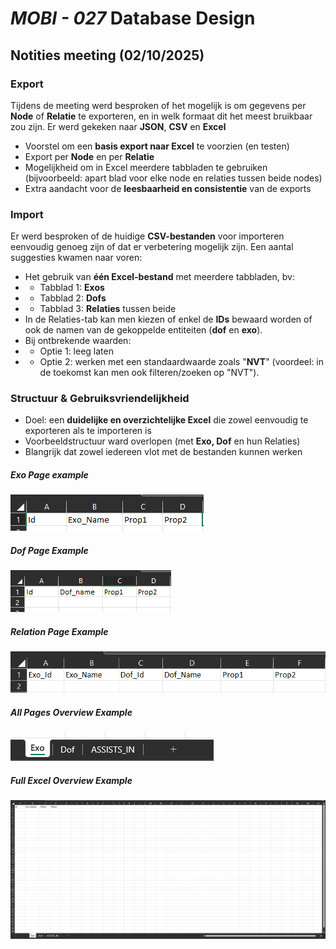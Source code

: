 # *MOBI - 027* Database Design

## Notities meeting (02/10/2025)

### Export
Tijdens de meeting werd besproken of het mogelijk is om gegevens per **Node** of **Relatie** te exporteren, en in welk formaat dit het meest bruikbaar zou zijn. Er werd gekeken naar **JSON**, **CSV** en **Excel**
- Voorstel om een **basis export naar Excel** te voorzien (en testen)
- Export per **Node** en per **Relatie**
- Mogelijkheid om in Excel meerdere tabbladen te gebruiken (bijvoorbeeld: apart blad voor elke node en relaties tussen beide nodes)
- Extra aandacht voor de **leesbaarheid en consistentie** van de exports

### Import
Er werd besproken of de huidige **CSV-bestanden** voor importeren eenvoudig genoeg zijn of dat er verbetering mogelijk zijn. Een aantal suggesties kwamen naar voren:
- Het gebruik van **één Excel-bestand** met meerdere tabbladen, bv:
- - Tabblad 1: **Exos**
- - Tabblad 2: **Dofs**
- - Tabblad 3: **Relaties** tussen beide
- In de Relaties-tab kan men kiezen of enkel de **IDs** bewaard worden of ook de namen van de gekoppelde entiteiten (**dof** en **exo**).
- Bij ontbrekende waarden:
- - Optie 1: leeg laten
- - Optie 2: werken met een standaardwaarde zoals "**NVT**" (voordeel: in de toekomst kan men ook filteren/zoeken op "NVT").

### Structuur & Gebruiksvriendelijkheid
- Doel: een **duidelijke en overzichtelijke Excel** die zowel eenvoudig te exporteren als te importeren is
- Voorbeeldstructuur ward overlopen (met **Exo, Dof** en hun Relaties)
- Blangrijk dat zowel iedereen vlot met de bestanden kunnen werken

##### Exo Page example
![ExoPage](img/meeting02_10/ExoPage.png)  
##### Dof Page Example
![DofPage](img/meeting02_10/DofPage.png)  
##### Relation Page Example
![RelationPage](img/meeting02_10/RelationPage.png)  
##### All Pages Overview Example
![PagesOverview](img/meeting02_10/Pages.png)  
##### Full Excel Overview Example
![Full Excel](img/meeting02_10/FullOverview.png)  
